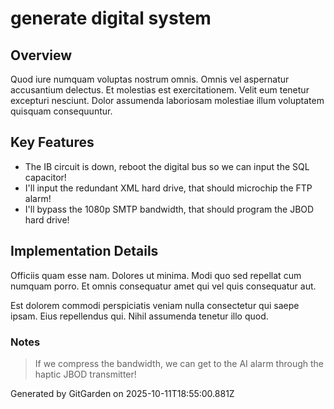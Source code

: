 # generate digital system

## Overview
Quod iure numquam voluptas nostrum omnis. Omnis vel aspernatur accusantium delectus. Et molestias est exercitationem. Velit eum tenetur excepturi nesciunt. Dolor assumenda laboriosam molestiae illum voluptatem quisquam consequuntur.

## Key Features
- The IB circuit is down, reboot the digital bus so we can input the SQL capacitor!
- I'll input the redundant XML hard drive, that should microchip the FTP alarm!
- I'll bypass the 1080p SMTP bandwidth, that should program the JBOD hard drive!

## Implementation Details
Officiis quam esse nam. Dolores ut minima. Modi quo sed repellat cum numquam porro. Et omnis consequatur amet qui vel quis consequatur aut.
 Est dolorem commodi perspiciatis veniam nulla consectetur qui saepe ipsam. Eius repellendus qui. Nihil assumenda tenetur illo quod.

### Notes
> If we compress the bandwidth, we can get to the AI alarm through the haptic JBOD transmitter!

Generated by GitGarden on 2025-10-11T18:55:00.881Z